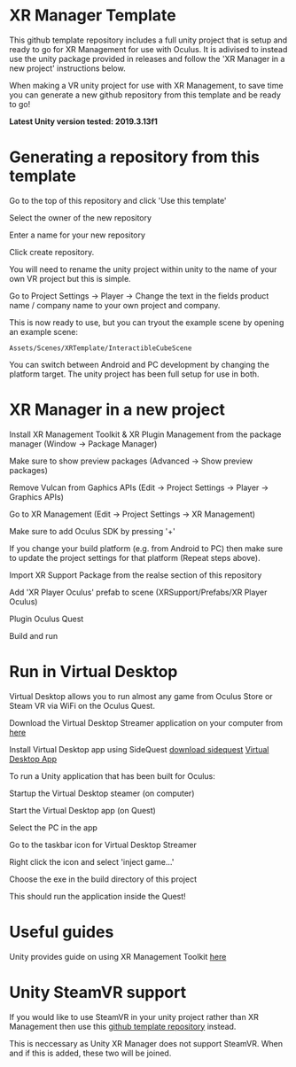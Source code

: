 # XR Manager Template

This github template repository includes a full unity project that is setup and ready to go for XR Management for use with Oculus.
It is adivised to instead use the unity package provided in releases and follow the 'XR Manager in a new project' instructions below. 


When making a VR unity project for use with XR Management, to save time you can generate a new github repository from this template and be ready to go!


**Latest Unity version tested: 2019.3.13f1**

# Generating a repository from this template
Go to the top of this repository and click 'Use this template'


Select the owner of the new repository


Enter a name for your new repository


Click create repository.


You will need to rename the unity project within unity to the name of your own VR project but this is simple.


Go to Project Settings -> Player -> Change the text in the fields product name / company name to your own project and company.


This is now ready to use, but you can tryout the example scene by opening an example scene:
```
Assets/Scenes/XRTemplate/InteractibleCubeScene
```

You can switch between Android and PC development by changing the platform target. The unity project has been full setup for use in both. 

# XR Manager in a new project
Install XR Management Toolkit & XR Plugin Management from the package manager (Window -> Package Manager)


Make sure to show preview packages (Advanced -> Show preview packages)


Remove Vulcan from Gaphics APIs (Edit -> Project Settings -> Player -> Graphics APIs)


Go to XR Management (Edit -> Project Settings -> XR Management)


Make sure to add Oculus SDK by pressing '+'


If you change your build platform (e.g. from Android to PC) then make sure to update the project settings for that platform (Repeat steps above). 


Import XR Support Package from the realse section of this repository


Add 'XR Player Oculus' prefab to scene (XRSupport/Prefabs/XR Player Oculus)


Plugin Oculus Quest


Build and run


# Run in Virtual Desktop
Virtual Desktop allows you to run almost any game from Oculus Store or Steam VR via WiFi on the Oculus Quest.


Download the Virtual Desktop Streamer application on your computer from [here](https://www.vrdesktop.net/)


Install Virtual Desktop app using SideQuest [download sidequest](https://sidequestvr.com/setup-howto) [Virtual Desktop App](https://sidequestvr.com/app/16/virtual-desktop)


To run a Unity application that has been built for Oculus:


Startup the Virtual Desktop steamer (on computer)


Start the Virtual Desktop app (on Quest)


Select the PC in the app


Go to the taskbar icon for Virtual Desktop Streamer


Right click the icon and select 'inject game...'


Choose the exe in the build directory of this project


This should run the application inside the Quest!


# Useful guides
Unity provides guide on using XR Management Toolkit [here](https://docs.unity3d.com/Packages/com.unity.xr.interaction.toolkit@0.9/manual/index.html)

# Unity SteamVR support
If you would like to use SteamVR in your unity project rather than XR Management then use this [github template repository](https://github.com/KnightVR/SteamVRTemplate) instead.


This is neccessary as Unity XR Manager does not support SteamVR. When and if this is added, these two will be joined.
